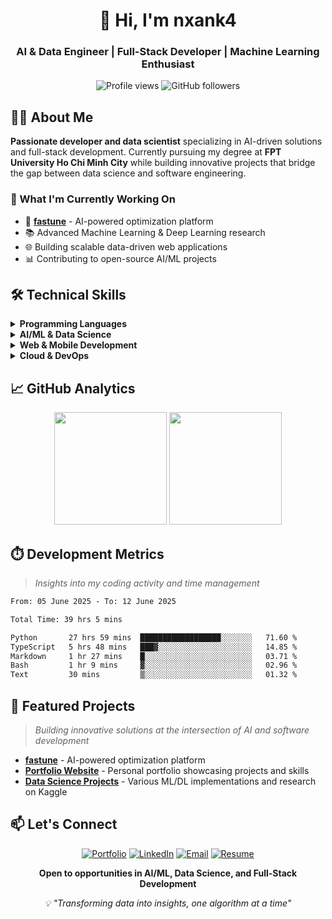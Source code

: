 <div align="center">
  <h1>👋 Hi, I'm nxank4</h1>
  <h3>AI & Data Engineer | Full-Stack Developer | Machine Learning Enthusiast</h3>
  
  <p>
    <img src="https://komarev.com/ghpvc/?username=nxank4&label=Profile%20views&color=0366d6&style=flat" alt="Profile views" />
    <img src="https://img.shields.io/github/followers/nxank4?label=Followers&style=flat&color=0366d6" alt="GitHub followers" />
  </p>
</div>

## 👨‍💻 About Me

**Passionate developer and data scientist** specializing in AI-driven solutions and full-stack development. Currently pursuing my degree at **FPT University Ho Chi Minh City** while building innovative projects that bridge the gap between data science and software engineering.

### 🎯 What I'm Currently Working On

- 🚀 **[fastune](https://github.com/nxank4/fastune)** - AI-powered optimization platform
- 📚 Advanced Machine Learning & Deep Learning research
- 🌐 Building scalable data-driven web applications
- 📊 Contributing to open-source AI/ML projects

## 🛠️ Technical Skills

<details>
<summary><strong>Programming Languages</strong></summary>
<br>

![Python](https://img.shields.io/badge/Python-3776AB?style=flat-square&logo=python&logoColor=white)
![JavaScript](https://img.shields.io/badge/JavaScript-F7DF1E?style=flat-square&logo=javascript&logoColor=black)
![TypeScript](https://img.shields.io/badge/TypeScript-3178C6?style=flat-square&logo=typescript&logoColor=white)
![Dart](https://img.shields.io/badge/Dart-0175C2?style=flat-square&logo=dart&logoColor=white)

</details>

<details>
<summary><strong>AI/ML & Data Science</strong></summary>
<br>

![TensorFlow](https://img.shields.io/badge/TensorFlow-FF6F00?style=flat-square&logo=tensorflow&logoColor=white)
![PyTorch](https://img.shields.io/badge/PyTorch-EE4C2C?style=flat-square&logo=pytorch&logoColor=white)
![Scikit-learn](https://img.shields.io/badge/Scikit--learn-F7931E?style=flat-square&logo=scikit-learn&logoColor=white)
![Pandas](https://img.shields.io/badge/Pandas-150458?style=flat-square&logo=pandas&logoColor=white)
![OpenCV](https://img.shields.io/badge/OpenCV-5C3EE8?style=flat-square&logo=opencv&logoColor=white)

</details>

<details>
<summary><strong>Web & Mobile Development</strong></summary>
<br>

![React](https://img.shields.io/badge/React-61DAFB?style=flat-square&logo=react&logoColor=black)
![Node.js](https://img.shields.io/badge/Node.js-339933?style=flat-square&logo=node.js&logoColor=white)
![Django](https://img.shields.io/badge/Django-092E20?style=flat-square&logo=django&logoColor=white)
![Flutter](https://img.shields.io/badge/Flutter-02569B?style=flat-square&logo=flutter&logoColor=white)

</details>

<details>
<summary><strong>Cloud & DevOps</strong></summary>
<br>

![AWS](https://img.shields.io/badge/AWS-232F3E?style=flat-square&logo=amazon-aws&logoColor=white)
![Google Cloud](https://img.shields.io/badge/Google_Cloud-4285F4?style=flat-square&logo=google-cloud&logoColor=white)
![Docker](https://img.shields.io/badge/Docker-2496ED?style=flat-square&logo=docker&logoColor=white)
![MongoDB](https://img.shields.io/badge/MongoDB-47A248?style=flat-square&logo=mongodb&logoColor=white)

</details>

## 📈 GitHub Analytics

<div align="center">
  <img height="180em" src="https://github-readme-stats.vercel.app/api?username=nxank4&show_icons=true&theme=github_dark&hide_border=true&count_private=true"/>
  <img height="180em" src="https://github-readme-stats.vercel.app/api/top-langs/?username=nxank4&layout=compact&theme=github_dark&hide_border=true"/>
</div>

## ⏱️ Development Metrics

> _Insights into my coding activity and time management_

<!--START_SECTION:waka-->

```txt
From: 05 June 2025 - To: 12 June 2025

Total Time: 39 hrs 5 mins

Python       27 hrs 59 mins  ██████████████████░░░░░░░   71.60 %
TypeScript   5 hrs 48 mins   ███▓░░░░░░░░░░░░░░░░░░░░░   14.85 %
Markdown     1 hr 27 mins    █░░░░░░░░░░░░░░░░░░░░░░░░   03.71 %
Bash         1 hr 9 mins     ▓░░░░░░░░░░░░░░░░░░░░░░░░   02.96 %
Text         30 mins         ▒░░░░░░░░░░░░░░░░░░░░░░░░   01.32 %
```

<!--END_SECTION:waka-->

## 🚀 Featured Projects

> _Building innovative solutions at the intersection of AI and software development_

- **[fastune](https://github.com/nxank4/fastune)** - AI-powered optimization platform
- **[Portfolio Website](https://datadeeper.vercel.app/)** - Personal portfolio showcasing projects and skills
- **[Data Science Projects](https://www.kaggle.com/anmatngu)** - Various ML/DL implementations and research on Kaggle

## 📫 Let's Connect

<div align="center">

[![Portfolio](https://img.shields.io/badge/Portfolio-000?style=for-the-badge&logo=vercel&logoColor=white)](https://datadeeper.vercel.app/)
[![LinkedIn](https://img.shields.io/badge/LinkedIn-0A66C2?style=for-the-badge&logo=linkedin&logoColor=white)](https://linkedin.com/in/nxank4)
[![Email](https://img.shields.io/badge/Email-EA4335?style=for-the-badge&logo=gmail&logoColor=white)](mailto:nxan2911@gmail.com)
[![Resume](https://img.shields.io/badge/Resume-4285F4?style=for-the-badge&logo=google-drive&logoColor=white)](https://datadeeper.vercel.app/resume)

**Open to opportunities in AI/ML, Data Science, and Full-Stack Development**

</div>

<div align="center">
  <i>💡 "Transforming data into insights, one algorithm at a time"</i>
</div>
